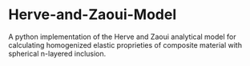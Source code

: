 # Herve-and-Zaoui-Model
A python implementation of the Herve and Zaoui analytical model for calculating homogenized elastic proprieties of composite material with spherical n-layered inclusion.
